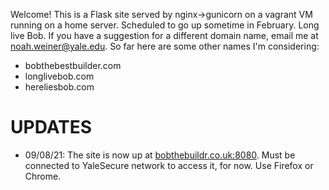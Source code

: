 Welcome! This is a Flask site served by nginx->gunicorn on a vagrant VM running on a home server. Scheduled to go up sometime in February. Long live Bob. If you have a suggestion for a different domain name, email me at noah.weiner@yale.edu. So far here are some other names I'm considering:  
* bobthebestbuilder.com
* longlivebob.com
* hereliesbob.com

# UPDATES #
* 09/08/21: The site is now up at [bobthebuildr.co.uk:8080](http://www.bobthebuildr.co.uk:8080). Must be connected to YaleSecure network to access it, for now. Use Firefox or Chrome.

